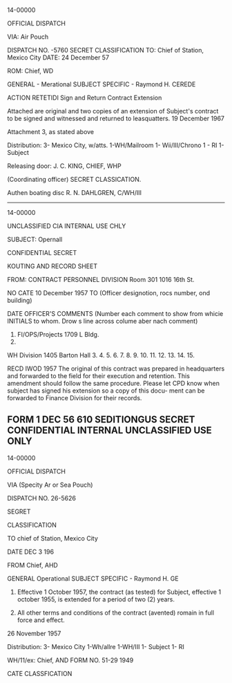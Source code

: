 14-00000

OFFICIAL DISPATCH

VIA: Air Pouch 

DISPATCH NO. -5760
SECRET
CLASSIFICATION
TO: Chief of Station, Mexico City
DATE: 24 December 57

ROM: Chief, WD

GENERAL - Merational
SUBJECT
SPECIFIC - Raymond H. CEREDE

ACTION RETETIDI Sign and Return Contract Extension

Attached are original and two copies of an extension of Subject's
contract to be signed and witnessed and returned to leasquatters.
19 December 1967

Attachment
3, as stated above

Distribution:
3- Mexico City, w/atts.
1-WH/Mailroom
1- Wii/III/Chrono
1 - RI
1- Subject

Releasing door:
J. C. KING, CHIEF, WHP

(Coordinating officer)
SECRET
CLASSICATION.

Authen boating disc
R. N. DAHLGREN, C/WH/III

---

14-00000

UNCLASSIFIED
CIA INTERNAL
USE CHLY

SUBJECT: Opernall

CONFIDENTIAL
SECRET

KOUTING AND RECORD SHEET

FROM:
CONTRACT PERSONNEL DIVISION
Room 301 1016 16th St.

NO
CATE 10 December 1957
TO (Officer designotion, rocs number, ond
building)

DATE OFFICER'S COMMENTS (Number each comment to show from whicie
INITIALS to whom. Drow s line across colume aber nach comment)

1. FI/OPS/Projects
1709 L Bldg.
2.
WH Division
1405 Barton Hall
3.
4.
5.
6.
7.
8.
9.
10.
11.
12.
13.
14.
15.

RECD IWOD
1957 The original of this contract was
prepared in headquarters and
forwarded to the field for their
execution and retention. This
amendment should follow the same
procedure. Please let CPD know
when subject has signed his
extension so a copy of this docu-
ment can be forwarded to Finance
Division for their records.

FORM
1 DEC 56 610 SEDITIONGUS SECRET CONFIDENTIAL INTERNAL UNCLASSIFIED
USE ONLY
---

14-00000

OFFICIAL DISPATCH

VIA
(Specity Ar or Sea Pouch)

DISPATCH NO. 26-5626

SEGRET

CLASSIFICATION

TO chief of Station, Mexico City

DATE DEC 3 196

FROM Chief, AHD

GENERAL Operational
SUBJECT 
SPECIFIC - Raymond H. GE

1. Effective 1 October 1957, the contract (as tested) for Subject,
effective 1 october 1955, is extended for a period of two (2)
years.

2. All other terms and conditions of the contract (avented) romain
in full force and effect.

26 November 1957

Distribution:
3- Mexico City
1-Wh/allre
1-WH/III
1- Subject
1- RI

WH/11/ex:
Chief, AND
FORM NO. 51-29
1949

CATE
CLASSFICATION
